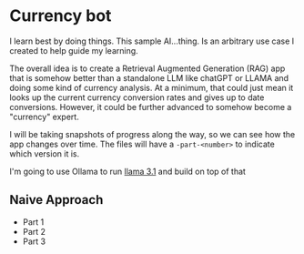 # Currency bot

I learn best by doing things. This sample AI...thing. Is an arbitrary use case I created to help guide my learning.

The overall idea is to create a Retrieval Augmented Generation (RAG) app that is somehow better than a standalone LLM like chatGPT or LLAMA and doing some kind of currency analysis. At a minimum, that could just mean it looks up the current currency conversion rates and gives up to date conversions. However, it could be further advanced to somehow become a "currency" expert.

I will be taking snapshots of progress along the way, so we can see how the app changes over time. The files will have a `-part-<number>` to indicate which version it is. 

I'm going to use Ollama to run [llama 3.1](https://ollama.com/library/llama3.1) and build on top of that

## Naive Approach


* Part 1
* Part 2
* Part 3


